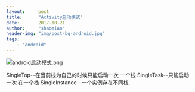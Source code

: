 ```yaml
---
layout:     post
title:      "Activity启动模式"
date:       2017-10-21
author:     "shaomiao"
header-img: "img/post-bg-android.jpg"
tags:
    - "android"
---
```


![android启动模式.png](http://upload-images.jianshu.io/upload_images/2590671-1490894bed7145d7.png?imageMogr2/auto-orient/strip%7CimageView2/2/w/1240)

SingleTop--在当前栈为自己的时候只能启动一次 一个栈
SingleTask--只能启动一次 在一个栈
SingleInstance--一个实例存在不同栈
